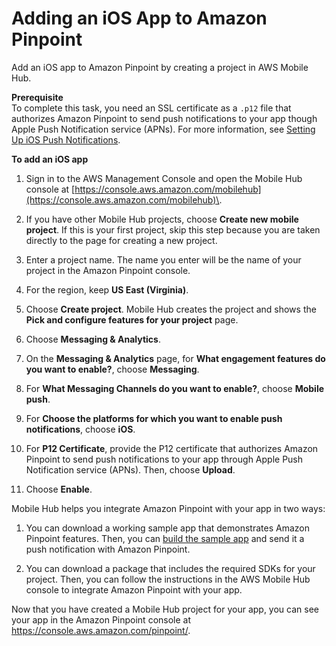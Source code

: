 # Adding an iOS App to Amazon Pinpoint<a name="getting-started-ios-mobilehub"></a>

Add an iOS app to Amazon Pinpoint by creating a project in AWS Mobile Hub\.

**Prerequisite**  
To complete this task, you need an SSL certificate as a `.p12` file that authorizes Amazon Pinpoint to send push notifications to your app though Apple Push Notification service \(APNs\)\. For more information, see [Setting Up iOS Push Notifications](apns-setup.md)\.

**To add an iOS app**

1. Sign in to the AWS Management Console and open the Mobile Hub console at [https://console.aws.amazon.com/mobilehub](https://console.aws.amazon.com/mobilehub)\.

1. If you have other Mobile Hub projects, choose **Create new mobile project**\. If this is your first project, skip this step because you are taken directly to the page for creating a new project\.

1. Enter a project name\. The name you enter will be the name of your project in the Amazon Pinpoint console\. 

1. For the region, keep **US East \(Virginia\)**\. 

1. Choose **Create project**\. Mobile Hub creates the project and shows the **Pick and configure features for your project** page\.

1. Choose **Messaging & Analytics**\.

1. On the **Messaging & Analytics** page, for **What engagement features do you want to enable?**, choose **Messaging**\.

1. For **What Messaging Channels do you want to enable?**, choose **Mobile push**\.

1. For **Choose the platforms for which you want to enable push notifications**, choose **iOS**\.

1. For **P12 Certificate**, provide the P12 certificate that authorizes Amazon Pinpoint to send push notifications to your app through Apple Push Notification service \(APNs\)\. Then, choose **Upload**\.

1. Choose **Enable**\. 

Mobile Hub helps you integrate Amazon Pinpoint with your app in two ways:

1. You can download a working sample app that demonstrates Amazon Pinpoint features\. Then, you can [build the sample app](getting-started-ios-sampleapp.md) and send it a push notification with Amazon Pinpoint\.

1. You can download a package that includes the required SDKs for your project\. Then, you can follow the instructions in the AWS Mobile Hub console to integrate Amazon Pinpoint with your app\.

Now that you have created a Mobile Hub project for your app, you can see your app in the Amazon Pinpoint console at [https://console\.aws\.amazon\.com/pinpoint/](https://console.aws.amazon.com/pinpoint/)\.